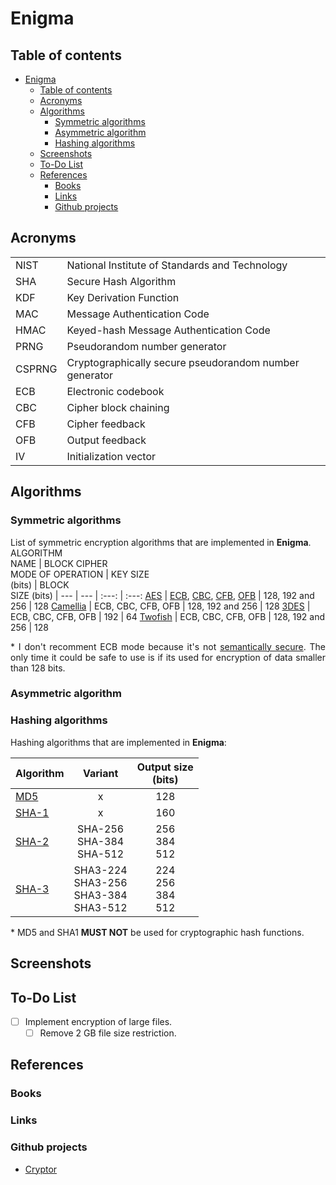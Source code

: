 # Enigma

## Table of contents
- [Enigma](#enigma)
  - [Table of contents](#table-of-contents)
  - [Acronyms](#acronyms)
  - [Algorithms](#algorithms)
    - [Symmetric algorithms](#symmetric-algorithms)
    - [Asymmetric algorithm](#asymmetric-algorithm)
    - [Hashing algorithms](#hashing-algorithms)
  - [Screenshots](#screenshots)
  - [To-Do List](#to-do-list)
  - [References](#references)
    - [Books](#books)
    - [Links](#links)
    - [Github projects](#github-projects)

## Acronyms
 <table>
  <tr>
    <td>NIST</td>
    <td>National Institute of Standards and Technology</td>
  </tr>
  <tr>
    <td>SHA</td>
    <td>Secure Hash Algorithm</td>
  </tr>
  <tr>
    <td>KDF</td>
    <td>Key Derivation Function</td>
  </tr>
  <tr>
    <td>MAC</td>
    <td>Message Authentication Code</td>
  </tr>
  <tr>
    <td>HMAC</td>
    <td>Keyed-hash Message Authentication Code</td>
  </tr>
  <tr>
    <td>PRNG</td>
    <td>Pseudorandom number generator</td>
  </tr>
  <tr>
    <td>CSPRNG</td>
    <td>Cryptographically secure pseudorandom number generator</td>
  </tr>
  <tr>
    <td>ECB</td>
    <td>Electronic codebook</td>
  </tr>
  <tr>
    <td>CBC</td>
    <td>Cipher block chaining</td>
  </tr>
  <tr>
    <td>CFB</td>
    <td>Cipher feedback</td>
  </tr>
  <tr>
    <td>OFB</td>
    <td>Output feedback</td>
  </tr>
  <tr>
    <td>IV</td>
    <td>Initialization vector</td>
  </tr>
</table>

## Algorithms
### Symmetric algorithms
List of symmetric encryption algorithms that are implemented in <b>Enigma</b>.
ALGORITHM<br>NAME | BLOCK CIPHER<br>MODE OF OPERATION | KEY SIZE<br>(bits) | BLOCK<br>SIZE (bits)
| --- | --- | :---: | :---:
<a href="https://en.wikipedia.org/wiki/Advanced_Encryption_Standard">AES</a> | <a href="https://en.wikipedia.org/wiki/Block_cipher_mode_of_operation#Electronic_codebook_(ECB)">ECB</a>, <a href="https://en.wikipedia.org/wiki/Block_cipher_mode_of_operation#Cipher_block_chaining_(CBC)">CBC</a>, <a href="https://en.wikipedia.org/wiki/Block_cipher_mode_of_operation#Cipher_feedback_(CFB)">CFB</a>, <a href="https://en.wikipedia.org/wiki/Block_cipher_mode_of_operation#Output_feedback_(OFB)">OFB</a> | 128, 192 and 256 | 128
<a href="https://en.wikipedia.org/wiki/Camellia_(cipher)">Camellia</a> | ECB, CBC, CFB, OFB | 128, 192 and 256 | 128 
<a href="https://en.wikipedia.org/wiki/Triple_DES">3DES</a> | ECB, CBC, CFB, OFB | 192 | 64
<a href="https://www.schneier.com/academic/archives/1998/12/the_twofish_encrypti.html">Twofish</a> | ECB, CBC, CFB, OFB | 128, 192 and 256 | 128
<p align="justify">* I don't recomment ECB mode because it's not <a href="https://en.wikipedia.org/wiki/Semantic_security">semantically secure</a>. The only time it could be safe to use is if its used for encryption of data smaller than 128 bits.</p>

### Asymmetric algorithm

### Hashing algorithms
Hashing algorithms that are implemented in <b>Enigma</b>:

Algorithm | Variant | Output size<br>(bits)
| --- | :---: | :---:
<a href="https://en.wikipedia.org/wiki/MD5">MD5</a> | x | 128
<a href="https://en.wikipedia.org/wiki/SHA-1">SHA-1 | x | 160
<a href="https://en.wikipedia.org/wiki/SHA-2">SHA-2</a> | SHA-256<br>SHA-384<br>SHA-512 | 256<br>384<br>512
<a href="https://en.wikipedia.org/wiki/SHA-3">SHA-3</a> | SHA3-224<br>SHA3-256<br>SHA3-384<br>SHA3-512 | 224<br>256<br>384<br>512

<p align="justify">* MD5 and SHA1 <b>MUST NOT</b> be used for cryptographic hash functions.</p>

## Screenshots

## To-Do List
- [ ] Implement encryption of large files.
  - [ ] Remove 2 GB file size restriction.

## References
### Books
### Links
### Github projects
- [Cryptor](https://github.com/Valyreon/cryptor-wpf-project)